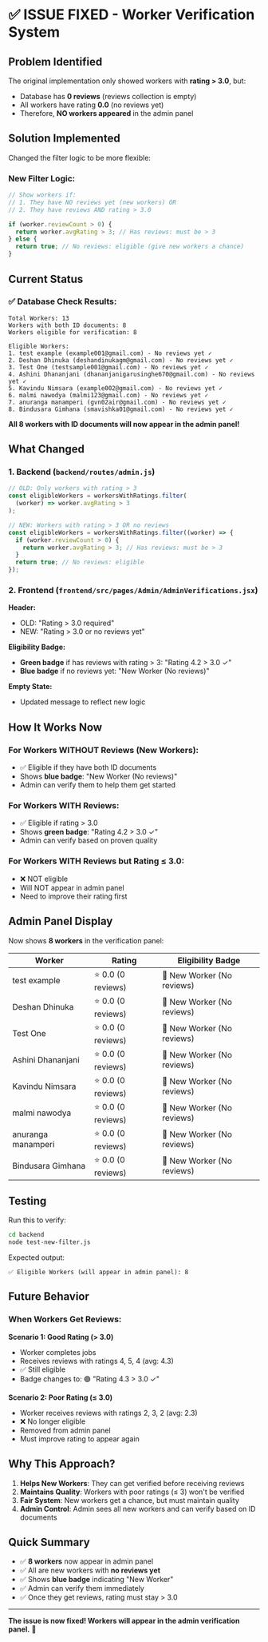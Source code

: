 # ✅ ISSUE FIXED - Worker Verification System

## Problem Identified

The original implementation only showed workers with **rating > 3.0**, but:

- Database has **0 reviews** (reviews collection is empty)
- All workers have rating **0.0** (no reviews yet)
- Therefore, **NO workers appeared** in the admin panel

## Solution Implemented

Changed the filter logic to be more flexible:

### New Filter Logic:

```javascript
// Show workers if:
// 1. They have NO reviews yet (new workers) OR
// 2. They have reviews AND rating > 3.0

if (worker.reviewCount > 0) {
  return worker.avgRating > 3; // Has reviews: must be > 3
} else {
  return true; // No reviews: eligible (give new workers a chance)
}
```

## Current Status

### ✅ Database Check Results:

```
Total Workers: 13
Workers with both ID documents: 8
Workers eligible for verification: 8

Eligible Workers:
1. test example (example001@gmail.com) - No reviews yet ✓
2. Deshan Dhinuka (deshandinukagm@gmail.com) - No reviews yet ✓
3. Test One (testsample001@gmail.com) - No reviews yet ✓
4. Ashini Dhananjani (dhananjanigarusinghe670@gmail.com) - No reviews yet ✓
5. Kavindu Nimsara (example002@gmail.com) - No reviews yet ✓
6. malmi nawodya (malmi123@gmail.com) - No reviews yet ✓
7. anuranga manamperi (gvn02air@gmail.com) - No reviews yet ✓
8. Bindusara Gimhana (smavishka01@gmail.com) - No reviews yet ✓
```

**All 8 workers with ID documents will now appear in the admin panel!**

## What Changed

### 1. Backend (`backend/routes/admin.js`)

```javascript
// OLD: Only workers with rating > 3
const eligibleWorkers = workersWithRatings.filter(
  (worker) => worker.avgRating > 3
);

// NEW: Workers with rating > 3 OR no reviews
const eligibleWorkers = workersWithRatings.filter((worker) => {
  if (worker.reviewCount > 0) {
    return worker.avgRating > 3; // Has reviews: must be > 3
  }
  return true; // No reviews: eligible
});
```

### 2. Frontend (`frontend/src/pages/Admin/AdminVerifications.jsx`)

**Header:**

- OLD: "Rating > 3.0 required"
- NEW: "Rating > 3.0 or no reviews yet"

**Eligibility Badge:**

- **Green badge** if has reviews with rating > 3: "Rating 4.2 > 3.0 ✓"
- **Blue badge** if no reviews yet: "New Worker (No reviews)"

**Empty State:**

- Updated message to reflect new logic

## How It Works Now

### For Workers WITHOUT Reviews (New Workers):

- ✅ Eligible if they have both ID documents
- Shows **blue badge**: "New Worker (No reviews)"
- Admin can verify them to help them get started

### For Workers WITH Reviews:

- ✅ Eligible if rating > 3.0
- Shows **green badge**: "Rating 4.2 > 3.0 ✓"
- Admin can verify based on proven quality

### For Workers WITH Reviews but Rating ≤ 3.0:

- ❌ NOT eligible
- Will NOT appear in admin panel
- Need to improve their rating first

## Admin Panel Display

Now shows **8 workers** in the verification panel:

| Worker             | Rating             | Eligibility Badge          |
| ------------------ | ------------------ | -------------------------- |
| test example       | ⭐ 0.0 (0 reviews) | 🔵 New Worker (No reviews) |
| Deshan Dhinuka     | ⭐ 0.0 (0 reviews) | 🔵 New Worker (No reviews) |
| Test One           | ⭐ 0.0 (0 reviews) | 🔵 New Worker (No reviews) |
| Ashini Dhananjani  | ⭐ 0.0 (0 reviews) | 🔵 New Worker (No reviews) |
| Kavindu Nimsara    | ⭐ 0.0 (0 reviews) | 🔵 New Worker (No reviews) |
| malmi nawodya      | ⭐ 0.0 (0 reviews) | 🔵 New Worker (No reviews) |
| anuranga manamperi | ⭐ 0.0 (0 reviews) | 🔵 New Worker (No reviews) |
| Bindusara Gimhana  | ⭐ 0.0 (0 reviews) | 🔵 New Worker (No reviews) |

## Testing

Run this to verify:

```bash
cd backend
node test-new-filter.js
```

Expected output:

```
✅ Eligible Workers (will appear in admin panel): 8
```

## Future Behavior

### When Workers Get Reviews:

**Scenario 1: Good Rating (> 3.0)**

- Worker completes jobs
- Receives reviews with ratings 4, 5, 4 (avg: 4.3)
- ✅ Still eligible
- Badge changes to: 🟢 "Rating 4.3 > 3.0 ✓"

**Scenario 2: Poor Rating (≤ 3.0)**

- Worker receives reviews with ratings 2, 3, 2 (avg: 2.3)
- ❌ No longer eligible
- Removed from admin panel
- Must improve rating to appear again

## Why This Approach?

1. **Helps New Workers**: They can get verified before receiving reviews
2. **Maintains Quality**: Workers with poor ratings (≤ 3) won't be verified
3. **Fair System**: New workers get a chance, but must maintain quality
4. **Admin Control**: Admin sees all new workers and can verify based on ID documents

## Quick Summary

- ✅ **8 workers** now appear in admin panel
- ✅ All are new workers with **no reviews yet**
- ✅ Shows **blue badge** indicating "New Worker"
- ✅ Admin can verify them immediately
- ✅ Once they get reviews, rating must stay > 3.0

---

**The issue is now fixed! Workers will appear in the admin verification panel.** 🎉
